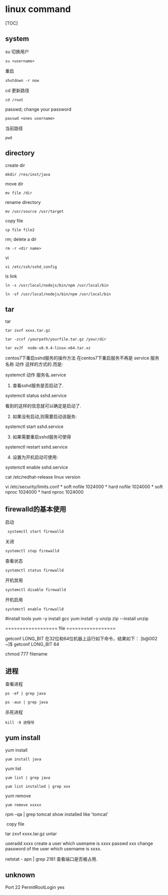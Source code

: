 # linux command

[TOC]

## system

su 切换用户

```shell
su <username>				
```

 重启

```shell
shutdown -r now
```

cd 更新路径

```shell
cd /root
```

passwd; change your password

```shell
passwd <ones username>	
```

当前路径

```shell
pwd
```



## directory

create dir

```shell
mkdir /res/inst/java
```

move dir

```shell
mv file /dir		
```

rename directory

```shell
mv /usr/source /usr/target
```
copy file

```shell
cp file file2
```

rm; delete a dir

```shell
rm -r <dir name>	
```








vi 

```shell
vi /etc/ssh/sshd_config
```


ls link

```shell
ln -s /usr/local/nodejs/bin/npm /usr/local/bin
```

```
ln -sf /usr/local/nodejs/bin/npm /usr/local/bin
```



## tar

tar

```shell
tar zxvf xxxx.tar.gz	
```

```shell
tar -zcvf /yourpath/yourfile.tar.gz /your/dir
```

```shell
tar xvJf  node-v8.9.4-linux-x64.tar.xz
```





centos7下重启sshd服务的操作方法
在centos7下重启服务不再是 service 服务名称 动作 这样的方式的.而是:

systemctl 动作 服务名.service

1. 查看sshd服务是否启动了.

systemctl status sshd.service

看到的这样的信息就可以确定是启动了.

2. 如果没有启动,则需要启动该服务:

systemctl start sshd.service

3. 如果需要重启sshd服务可使得

systemctl restart sshd.service

4. 设置为开机启动可使用:



systemctl enable sshd.service



cat /etc/redhat-release   	linux version



vi /etc/security/limits.conf
	* soft nofile 1024000
	* hard nofile 1024000
	* soft nproc 1024000
	* hard nproc 1024000

## firewalld的基本使用
启动
```shell
 systemctl start firewalld
```
关闭
```shell
systemctl stop firewalld
```
查看状态
```shell
systemctl status firewalld
```
开机禁用  
```shell
systemctl disable firewalld
```
开机启用  
```shell
systemctl enable firewalld
```

#install tools
yum -y install gcc
yum install -y unzip zip	--install unzip


================== file =================



getconf LONG_BIT
在32位和64位机器上运行如下命令，结果如下：
[b@002 ~]$ getconf LONG_BIT
64





chmod 777 filename

## 进程

查看进程
```shell
ps -ef | grep java 
```
```shell
ps -aux | grep java
```
杀死进程
```shell
kill -9 进程号
```



## yum install

yum install 

```shell
yum install java
```

yum list

```shell
yum list | grep java
```

```shell
yum list installed | grep xxx
```

yum remove

```shell
yum remove xxxxx
```



rpm –qa | grep tomcat	show installed like 'tomcat'

​		copy file


tar zxvf xxxx.tar.gz	untar


useradd xxxx   		create a user which usename is xxxx
passwd xxx		change password of the user which username is xxxx.


netstat - apn | grep 2181 查看端口是否被占用.





## unknown

Port 22
PermitRootLogin yes